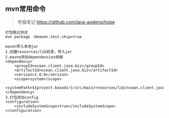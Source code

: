 ## mvn常用命令

> 熊猫笔记 https://github.com/java-aodeng/hope
    
    打包跳过测试
    mvn package -Dmaven.test.skip=true
    
    maven导入本地jar
    1.创建resources/lib目录，导入jar
    2.mavne添加dependencies依赖
	<dependency>
    	<groupId>ocean.client.java.biz</groupId>
    	<artifactId>ocean.client.java.biz</artifactId>
    	<version>1.0.0</version>
    	<scope>system</scope>
    	<systemPath>${project.basedir}/src/main/resources/lib/ocean.client.java.biz.jar</systemPath>
    </dependency>
    3.打包添加config
    <configuration>
		<includeSystemScope>true</includeSystemScope>
	</configuration>
    
